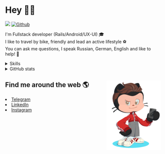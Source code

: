 # Hey 👋🏻 

![](https://komarev.com/ghpvc/?username=your-github-HarshBarash&color=grey) [![Github](https://img.shields.io/github/followers/HarshBarash?label=Follow&style=social)](https://github.com/HarshBarash)

I'm  Fullstack developer (Rails/Android/UX-UI) 🎓  <br />
I like to travel by bike, friendly and lead an active lifestyle ⚽ <br />
You can ask me questions, I speak Russian, German, English and like to help! 💬  <br />

<details>
    <summary> Skills </summary>
   <p>
      <br/>
      <img src="https://img.shields.io/badge/Ruby_on_Rails-CC0000?style=for-the-badge&logo=ruby-on-rails&logoColor=white" />
      <img src="https://img.shields.io/badge/Ruby-CC342D?style=for-the-badge&logo=ruby&logoColor=white" />
      <img src="https://img.shields.io/badge/Bootstrap-563D7C?style=for-the-badge&logo=bootstrap&logoColor=white" />
      <img src="https://img.shields.io/badge/PostgreSQL-316192?style=for-the-badge&logo=postgresql&logoColor=white" />
      <img src="https://img.shields.io/badge/SQLite-07405E?style=for-the-badge&logo=sqlite&logoColor=white" />
      <img src="https://img.shields.io/badge/Heroku-430098?style=for-the-badge&logo=heroku&logoColor=white"/>
      <img src="https://img.shields.io/badge/GitHub-100000?style=for-the-badge&logo=github&logoColor=white" />
      <br/>
      <img src="https://img.shields.io/badge/Android-3DDC84?style=for-the-badge&logo=android&logoColor=white" />
      <img src="https://img.shields.io/badge/Kotlin-0095D5?&style=for-the-badge&logo=kotlin&logoColor=white" />
      <img src="https://img.shields.io/badge/Java-ED8B00?style=for-the-badge&logo=java&logoColor=white" />
      <img src="https://img.shields.io/badge/Figma-F24E1E?style=for-the-badge&logo=figma&logoColor=white" />
      <img src="https://img.shields.io/badge/firebase-ffca28?style=for-the-badge&logo=firebase&logoColor=black" />
      <img src="https://img.shields.io/badge/Python-FFD43B?style=for-the-badge&logo=python&logoColor=darkgreen" />
      <img src="https://img.shields.io/badge/Trello-0052CC?style=for-the-badge&logo=trello&logoColor=white" />
      <img src="https://img.shields.io/badge/Ubuntu-E95420?style=for-the-badge&logo=ubuntu&logoColor=white" />

   </details>


<details>
    <summary> GitHub stats</summary>
    <br />
   
<!--START_SECTION:waka-->
**🐱 My GitHub Data** 

> 🏆 457 Contributions in the Year 2022
 > 
> 📦 289.8 kB Used in GitHub's Storage 
 > 
> 💼 Opted to Hire
 > 
> 📜 21 Public Repositories 
 > 
> 🔑 41 Private Repositories  
 > 
**I'm a Night 🦉** 

```text
🌞 Morning    57 commits     ██░░░░░░░░░░░░░░░░░░░░░░░   9.27% 
🌆 Daytime    176 commits    ███████░░░░░░░░░░░░░░░░░░   28.62% 
🌃 Evening    314 commits    ████████████░░░░░░░░░░░░░   51.06% 
🌙 Night      68 commits     ██░░░░░░░░░░░░░░░░░░░░░░░   11.06%

```
📅 **I'm Most Productive on Sunday** 

```text
Monday       85 commits     ███░░░░░░░░░░░░░░░░░░░░░░   13.82% 
Tuesday      76 commits     ███░░░░░░░░░░░░░░░░░░░░░░   12.36% 
Wednesday    105 commits    ████░░░░░░░░░░░░░░░░░░░░░   17.07% 
Thursday     68 commits     ██░░░░░░░░░░░░░░░░░░░░░░░   11.06% 
Friday       86 commits     ███░░░░░░░░░░░░░░░░░░░░░░   13.98% 
Saturday     86 commits     ███░░░░░░░░░░░░░░░░░░░░░░   13.98% 
Sunday       109 commits    ████░░░░░░░░░░░░░░░░░░░░░   17.72%

```


📊 **This Week I Spent My Time On** 

```text
⌚︎ Time Zone: Asia/Yekaterinburg

💬 Programming Languages: 
Slim                     11 hrs 17 mins      ██████████░░░░░░░░░░░░░░░   42.53% 
Ruby                     11 hrs 4 mins       ██████████░░░░░░░░░░░░░░░   41.75% 
ERB                      1 hr 59 mins        █░░░░░░░░░░░░░░░░░░░░░░░░   7.48% 
Haml                     49 mins             ░░░░░░░░░░░░░░░░░░░░░░░░░   3.11% 
YAML                     33 mins             ░░░░░░░░░░░░░░░░░░░░░░░░░   2.11%

🔥 Editors: 
RubyMine                 26 hrs 31 mins      █████████████████████████   100.0%

💻 Operating System: 
Linux                    26 hrs 31 mins      █████████████████████████   100.0%

```

**I Mostly Code in Ruby** 

```text
Ruby                     31 repos            █████████████░░░░░░░░░░░░   53.45% 
Kotlin                   12 repos            █████░░░░░░░░░░░░░░░░░░░░   20.69% 
Java                     7 repos             ███░░░░░░░░░░░░░░░░░░░░░░   12.07% 
Python                   4 repos             █░░░░░░░░░░░░░░░░░░░░░░░░   6.9% 
JavaScript               4 repos             █░░░░░░░░░░░░░░░░░░░░░░░░   6.9%

```



 Last Updated on 22/07/2022 16:19:40 UTC
<!--END_SECTION:waka-->
   
<!--    <p align="center">
        <img src="https://github-profile-trophy.vercel.app/?username=HarshBarash&theme=darkhub&margin-w=15" alt="Trophies GitHub" />
    </p>
 -->
   
</details>

## Find me around the web 🌎 <a href="https://github.com//HarshBarash"><img align="right" width="175" height="225" src="https://github.com/HarshBarash/HarshBarash/blob/master/app/assets/images/antonbaranov.png"></a>
<li> <a href="https://t.me/HarshBarash"> Telegram </a> </li>
<li> <a href="https://linkedin.com/in/HarshBarash"> LinkedIn </a> </li>
<li> <a href="https://www.instagram.com/harsh.barash/"> Instagram </a> </li>
